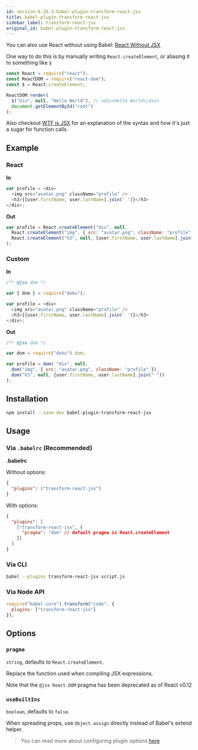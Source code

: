 ```yaml
---
id: version-6.26.3-babel-plugin-transform-react-jsx
title: babel-plugin-transform-react-jsx
sidebar_label: transform-react-jsx
original_id: babel-plugin-transform-react-jsx
---
```


You can also use React without using Babel: [React Without JSX](https://facebook.github.io/react/docs/react-without-jsx.html)

One way to do this is by manually writing `React.createElement`, or aliasing it to something like `$`

```js
const React = require("react");
const ReactDOM = require("react-dom");
const $ = React.createElement;

ReactDOM.render(
  $("div", null, "Hello World"), // <div>Hello World</div>
  document.getElementById("root")
);
```

Also checkout [WTF is JSX](https://jasonformat.com/wtf-is-jsx/) for an explanation of the syntax and how it's just a sugar for function calls.

## Example

### React

**In**

```javascript
var profile = <div>
  <img src="avatar.png" className="profile" />
  <h3>{[user.firstName, user.lastName].join(' ')}</h3>
</div>;
```

**Out**

```javascript
var profile = React.createElement("div", null,
  React.createElement("img", { src: "avatar.png", className: "profile" }),
  React.createElement("h3", null, [user.firstName, user.lastName].join(" "))
);
```

### Custom

**In**

```javascript
/** @jsx dom */

var { dom } = require("deku");

var profile = <div>
  <img src="avatar.png" className="profile" />
  <h3>{[user.firstName, user.lastName].join(' ')}</h3>
</div>;
```

**Out**

```javascript
/** @jsx dom */

var dom = require("deku").dom;

var profile = dom( "div", null,
  dom("img", { src: "avatar.png", className: "profile" }),
  dom("h3", null, [user.firstName, user.lastName].join(" "))
);
```

## Installation

```sh
npm install --save-dev babel-plugin-transform-react-jsx
```

## Usage

### Via `.babelrc` (Recommended)

**.babelrc**

Without options:

```json
{
  "plugins": ["transform-react-jsx"]
}
```

With options:

```json
{
  "plugins": [
    ["transform-react-jsx", {
      "pragma": "dom" // default pragma is React.createElement
    }]
  ]
}
```

### Via CLI

```sh
babel --plugins transform-react-jsx script.js
```

### Via Node API

```javascript
require("babel-core").transform("code", {
  plugins: ["transform-react-jsx"]
});
```

## Options

### `pragma`

`string`, defaults to `React.createElement`.

Replace the function used when compiling JSX expressions.

Note that the `@jsx React.DOM` pragma has been deprecated as of React v0.12

### `useBuiltIns`

`boolean`, defaults to `false`.

When spreading props, use `Object.assign` directly instead of Babel's extend helper.

> You can read more about configuring plugin options [here](https://babeljs.io/docs/en/plugins#plugin-options)
